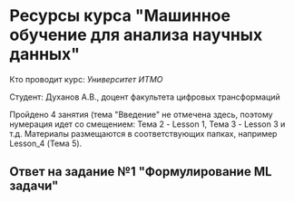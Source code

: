 # Ресурсы курса "Машинное обучение для анализа научных данных"
Кто проводит курс: *Университет ИТМО*

Студент: Духанов А.В., доцент факультета цифровых трансформаций

Пройдено 4 занятия (тема "Введение" не отмечена здесь, поэтому нумерация идет со смещением: Тема 2 - Lesson 1, Тема 3 - Lesson 3 и т.д.
Материалы размещаются в соответствующих папках, например Lesson_4 (Тема 5).

## Ответ на задание №1 "Формулирование ML задачи"
